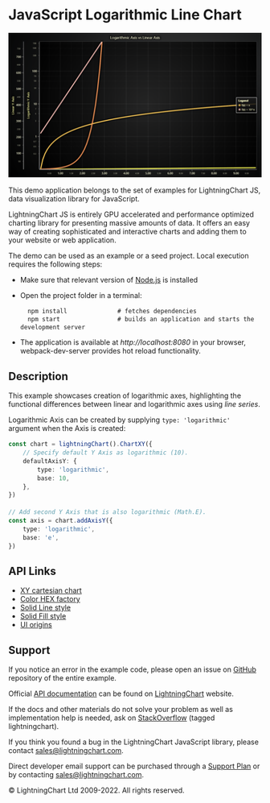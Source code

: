 # JavaScript Logarithmic Line Chart

![JavaScript Logarithmic Line Chart](logLine-darkGold.png)

This demo application belongs to the set of examples for LightningChart JS, data visualization library for JavaScript.

LightningChart JS is entirely GPU accelerated and performance optimized charting library for presenting massive amounts of data. It offers an easy way of creating sophisticated and interactive charts and adding them to your website or web application.

The demo can be used as an example or a seed project. Local execution requires the following steps:

-   Make sure that relevant version of [Node.js](https://nodejs.org/en/download/) is installed
-   Open the project folder in a terminal:

          npm install              # fetches dependencies
          npm start                # builds an application and starts the development server

-   The application is available at _http://localhost:8080_ in your browser, webpack-dev-server provides hot reload functionality.


## Description

This example showcases creation of logarithmic axes, highlighting the functional differences between linear and logarithmic axes using _line series_.

Logarithmic Axis can be created by supplying `type: 'logarithmic'` argument when the Axis is created:

```typescript
const chart = lightningChart().ChartXY({
    // Specify default Y Axis as logarithmic (10).
    defaultAxisY: {
        type: 'logarithmic',
        base: 10,
    },
})

// Add second Y Axis that is also logarithmic (Math.E).
const axis = chart.addAxisY({
    type: 'logarithmic',
    base: 'e',
})
```


## API Links

* [XY cartesian chart]
* [Color HEX factory]
* [Solid Line style]
* [Solid Fill style]
* [UI origins]


## Support

If you notice an error in the example code, please open an issue on [GitHub][0] repository of the entire example.

Official [API documentation][1] can be found on [LightningChart][2] website.

If the docs and other materials do not solve your problem as well as implementation help is needed, ask on [StackOverflow][3] (tagged lightningchart).

If you think you found a bug in the LightningChart JavaScript library, please contact sales@lightningchart.com.

Direct developer email support can be purchased through a [Support Plan][4] or by contacting sales@lightningchart.com.

[0]: https://github.com/Arction/
[1]: https://lightningchart.com/lightningchart-js-api-documentation/
[2]: https://lightningchart.com
[3]: https://stackoverflow.com/questions/tagged/lightningchart
[4]: https://lightningchart.com/support-services/

© LightningChart Ltd 2009-2022. All rights reserved.


[XY cartesian chart]: https://lightningchart.com/js-charts/api-documentation/v5.2.0/classes/ChartXY.html
[Color HEX factory]: https://lightningchart.com/js-charts/api-documentation/v5.2.0/functions/ColorHEX.html
[Solid Line style]: https://lightningchart.com/js-charts/api-documentation/v5.2.0/classes/SolidLine.html
[Solid Fill style]: https://lightningchart.com/js-charts/api-documentation/v5.2.0/classes/SolidFill.html
[UI origins]: https://lightningchart.com/js-charts/api-documentation/v5.2.0/variables/UIOrigins.html

